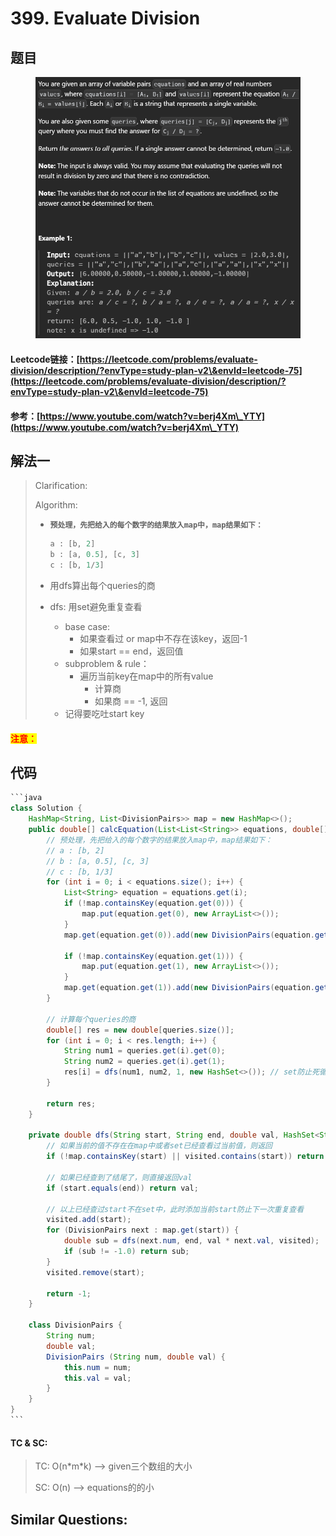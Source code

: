 # 399. Evaluate Division

## 题目

<figure><img src="../../.gitbook/assets/image (4) (1) (1) (1) (1) (1) (1) (1) (1) (1) (1) (1).png" alt=""><figcaption></figcaption></figure>

#### Leetcode链接：[https://leetcode.com/problems/evaluate-division/description/?envType=study-plan-v2\&envId=leetcode-75](https://leetcode.com/problems/evaluate-division/description/?envType=study-plan-v2\&envId=leetcode-75)

#### 参考：[https://www.youtube.com/watch?v=berj4Xm\_YTY](https://www.youtube.com/watch?v=berj4Xm\_YTY)

## 解法一

> Clarification:&#x20;
>
> Algorithm:&#x20;
>
> *   <pre><code><strong>预处理，先把给入的每个数字的结果放入map中，map结果如下：
>     </strong></code></pre>
>
>     ```java
>     a : [b, 2]
>     b : [a, 0.5], [c, 3]
>     c : [b, 1/3]
>     ```
> * 用dfs算出每个queries的商
> * dfs: 用set避免重复查看
>   * base case:&#x20;
>     * 如果查看过 or map中不存在该key，返回-1
>     * 如果start == end，返回值
>   * subproblem & rule：
>     * 遍历当前key在map中的所有value
>       * 计算商
>       * 如果商 == -1, 返回
>   * 记得要吃吐start key

#### <mark style="color:red;">注意：</mark>

## 代码

````java
```java
class Solution {
    HashMap<String, List<DivisionPairs>> map = new HashMap<>();
    public double[] calcEquation(List<List<String>> equations, double[] values, List<List<String>> queries) {
        // 预处理，先把给入的每个数字的结果放入map中，map结果如下：
        // a : [b, 2]
        // b : [a, 0.5], [c, 3]
        // c : [b, 1/3]
        for (int i = 0; i < equations.size(); i++) {
            List<String> equation = equations.get(i);
            if (!map.containsKey(equation.get(0))) {
                map.put(equation.get(0), new ArrayList<>());
            }
            map.get(equation.get(0)).add(new DivisionPairs(equation.get(1), values[i]));

            if (!map.containsKey(equation.get(1))) {
                map.put(equation.get(1), new ArrayList<>());
            }
            map.get(equation.get(1)).add(new DivisionPairs(equation.get(0), 1 / values[i]));
        }

        // 计算每个queries的商
        double[] res = new double[queries.size()];
        for (int i = 0; i < res.length; i++) {
            String num1 = queries.get(i).get(0);
            String num2 = queries.get(i).get(1);
            res[i] = dfs(num1, num2, 1, new HashSet<>()); // set防止死循环
        }

        return res;
    }

    private double dfs(String start, String end, double val, HashSet<String> visited) {
        // 如果当前的值不存在在map中或者set已经查看过当前值，则返回
        if (!map.containsKey(start) || visited.contains(start)) return -1;

        // 如果已经查到了结尾了，则直接返回val
        if (start.equals(end)) return val;

        // 以上已经查过start不在set中，此时添加当前start防止下一次重复查看
        visited.add(start);
        for (DivisionPairs next : map.get(start)) {
            double sub = dfs(next.num, end, val * next.val, visited);
            if (sub != -1.0) return sub;
        }
        visited.remove(start);

        return -1;
    }

    class DivisionPairs {
        String num;
        double val;
        DivisionPairs (String num, double val) {
            this.num = num;
            this.val = val;
        }
    }
}
```
````

#### TC & SC:&#x20;

> TC: O(n\*m\*k) --> given三个数组的大小
>
> SC: O(n) --> equations的的小

## **Similar Questions:**&#x20;
